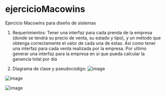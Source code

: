 # ejercicioMacowins
Ejercicio Macowins para diseño de sistemas

1) Requerimientos:
Tener una interfaz para cada prenda de la empresa (donde se tendrá su precio de venta, su estado y tipo), y un método que obtenga correctamente el valor de cada una de estas. Así como tener una interfaz para cada venta realizada por la empresa. Por ultimo generar una interfaz para la empresa en si que pueda calcular la ganancia total por dia

2) Diagrama de clase y pseudocódigo:
![image](https://user-images.githubusercontent.com/49699260/162332503-61a5e1bd-c8e3-41b0-bb1d-0aa222f28f1f.png)

![image](https://user-images.githubusercontent.com/49699260/162332544-5fe177f8-60f7-42c1-bcbb-74a8109577b3.png)

![image](https://user-images.githubusercontent.com/49699260/162332094-5b28302f-6146-4017-8e1f-15d8557257f4.png)

  
  
      
